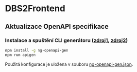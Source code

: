 # DBS2Frontend

## Aktualizace OpenAPI specifikace

### Instalace a spuštění CLI generátoru ([zdroj1](https://www.npmjs.com/package/ng-openapi-gen), [zdroj2](https://github.com/cyclosproject/ng-openapi-gen/issues/330#issuecomment-2403937683))

<!--
```bash
npm install -g ng-openapi-gen
ng-openapi-gen
```
-->

```bash
npm install -g ng-openapi-gen
npm run apigen
```

Použitá konfigurace je uložena v souboru [ng-openapi-gen.json](ng-openapi-gen.json).

<!--
This project was generated using [Angular CLI](https://github.com/angular/angular-cli) version 19.2.0.

## Development server

To start a local development server, run:

```bash
ng serve
```

Once the server is running, open your browser and navigate to `http://localhost:4200/`. The application will automatically reload whenever you modify any of the source files.

## Code scaffolding

Angular CLI includes powerful code scaffolding tools. To generate a new component, run:

```bash
ng generate component component-name
```

For a complete list of available schematics (such as `components`, `directives`, or `pipes`), run:

```bash
ng generate --help
```

## Building

To build the project run:

```bash
ng build
```

This will compile your project and store the build artifacts in the `dist/` directory. By default, the production build optimizes your application for performance and speed.

## Running unit tests

To execute unit tests with the [Karma](https://karma-runner.github.io) test runner, use the following command:

```bash
ng test
```

## Running end-to-end tests

For end-to-end (e2e) testing, run:

```bash
ng e2e
```

Angular CLI does not come with an end-to-end testing framework by default. You can choose one that suits your needs.

## Additional Resources

For more information on using the Angular CLI, including detailed command references, visit the [Angular CLI Overview and Command Reference](https://angular.dev/tools/cli) page.
-->